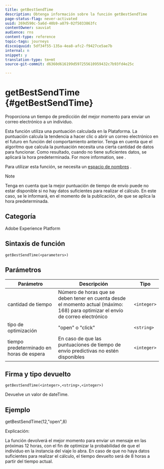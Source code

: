 ```yaml
---
title: getBestSendTime
description: Obtenga información sobre la función getBestSendTime
page-status-flag: never-activated
uuid: 269d590c-5a6d-40b9-a879-02f5033863fc
contentOwner: sauviat
audience: rns
content-type: reference
topic-tags: journeys
discoiquuid: 5df34f55-135a-4ea8-afc2-f9427ce5ae7b
internal: n
snippet: y
translation-type: tm+mt
source-git-commit: d6360d616199d597255610959432c7b93fd4e25c

---
```



# getBestSendTime {#getBestSendTime}

Proporciona un tiempo de predicción del mejor momento para enviar un correo electrónico a un individuo.

Esta función utiliza una puntuación calculada en la Plataforma. La puntuación calcula la tendencia a hacer clic o abrir un correo electrónico en el futuro en función del comportamiento anterior. Tenga en cuenta que el algoritmo que calcula la puntuación necesita una cierta cantidad de datos para funcionar. Como resultado, cuando no tiene suficientes datos, se aplicará la hora predeterminada. For more information, see [](../building-journeys/wait-activity.md).

Para utilizar esta función, se necesita un [espacio de nombres](../event/selecting-the-namespace.md) .

>[!NOTE]
>
>Tenga en cuenta que la mejor puntuación de tiempo de envío puede no estar disponible si no hay datos suficientes para realizar el cálculo. En este caso, se le informará, en el momento de la publicación, de que se aplica la hora predeterminada.

## Categoría

Adobe Experience Platform

## Sintaxis de función

`getBestSendTime(<parameters>)`

## Parámetros

| Parámetro | Descripción | Tipo |
|--- |--- |--- |
| cantidad de tiempo | Número de horas que se deben tener en cuenta desde el momento actual (máximo: 168) para optimizar el envío de correo electrónico | `<integer>` |
| tipo de optimización | &quot;open&quot; o &quot;click&quot; | `<string>` |
| tiempo predeterminado en horas de espera | En caso de que las puntuaciones de tiempo de envío predictivas no estén disponibles | `<integer>` |

## Firma y tipo devuelto

`getBestSendTime(<integer>,<string>,<integer>)`

Devuelve un valor de dateTime.

## Ejemplo

getBestSendTime(12,&quot;open&quot;,8)

Explicación:

La función devolverá el mejor momento para enviar un mensaje en las próximas 12 horas, con el fin de optimizar la probabilidad de que el individuo en la instancia del viaje lo abra. En caso de que no haya datos suficientes para realizar el cálculo, el tiempo devuelto será de 8 horas a partir del tiempo actual.
